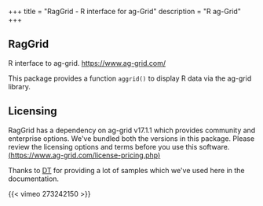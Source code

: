 +++
title = "RagGrid - R interface for ag-Grid"
description = "R ag-Grid"
+++

## RagGrid

R interface to ag-grid. https://www.ag-grid.com/

This package provides a function ```aggrid()``` to display R data via the ag-grid library.


## Licensing
RagGrid has a dependency on ag-grid v17.1.1 which provides community and enterprise options. We've bundled both the versions in this package. Please review the licensing options and terms before you use this software.  [(https://www.ag-grid.com/license-pricing.php)](https://www.ag-grid.com/license-pricing.php)

Thanks to [DT](https://rstudio.github.io/DT) for providing a lot of samples which we've used here in the documentation.

{{< vimeo 273242150 >}}